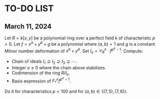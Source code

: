 
# TO-DO LIST

## March 11, 2024

Let $R = k[x, y]$ be a polynomial ring over a perfect field $k$ of characteristic $p > 0$. Let $f = x^a + y^b + g$ be a polynomial where $(a, b) = 1$ and $g$ is a constant Milnor number deformation of $x^a + y^b$. Set $I_e = \mathcal{C}_R^e \cdot f^{p^e - 1}$. Compute:
* Chain of ideals $I_1 \supseteq I_2 \supseteq I_3 \supseteq \cdots$.
* Integer $e \geq 0$ where the chain above stabilizes.
* Codimension of the ring $R / I_e$.
* Basis expression of $F_\ast^e f^{p^e - 1}$.

Do it for characteristics $p < 100$ and for $(a, b) \in \{ (7,5), \, (7,6) \}$.
